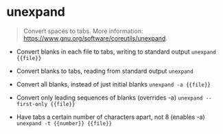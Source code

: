 # unexpand
> Convert spaces to tabs.
> More information: <https://www.gnu.org/software/coreutils/unexpand>.

- Convert blanks in each file to tabs, writing to standard output
`unexpand {{file}}`

- Convert blanks to tabs, reading from standard output
`unexpand`

- Convert all blanks, instead of just initial blanks
`unexpand -a {{file}}`

- Convert only leading sequences of blanks (overrides -a)
`unexpand --first-only {{file}}`

- Have tabs a certain number of characters apart, not 8 (enables -a)
`unexpand -t {{number}} {{file}}`
